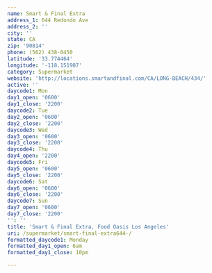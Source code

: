 ```yaml
---
name: Smart & Final Extra
address_1: 644 Redondo Ave
address_2: ''
city: ''
state: CA
zip: '90814'
phone: (562) 438-0450
latitude: '33.774464'
longitude: '-118.151907'
category: Supermarket
website: 'http://locations.smartandfinal.com/CA/LONG-BEACH/434/'
active: ''
daycode1: Mon
day1_open: '0600'
day1_close: '2200'
daycode2: Tue
day2_open: '0600'
day2_close: '2200'
daycode3: Wed
day3_open: '0600'
day3_close: '2200'
daycode4: Thu
day4_open: '2200'
daycode5: Fri
day5_open: '0600'
day5_close: '2200'
daycode6: Sat
day6_open: '0600'
day6_close: '2200'
daycode7: Sun
day7_open: '0600'
day7_close: '2200'
'': ''
title: 'Smart & Final Extra, Food Oasis Los Angeles'
uri: /supermarket/smart-final-extra644-/
formatted_daycode1: Monday
formatted_day1_open: 6am
formatted_day1_close: 10pm

---
```

